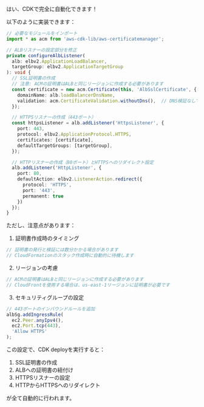 はい、CDKで完全に自動化できます！

以下のように実装できます：

```typescript
// 必要なモジュールをインポート
import * as acm from 'aws-cdk-lib/aws-certificatemanager';

// ALBリスナーの設定部分を修正
private configureAlbListener(
  alb: elbv2.ApplicationLoadBalancer,
  targetGroup: elbv2.ApplicationTargetGroup
): void {
  // SSL証明書の作成
  // 注意: ACMの証明書はALBと同じリージョンに作成する必要があります
  const certificate = new acm.Certificate(this, 'AlbSslCertificate', {
    domainName: alb.loadBalancerDnsName,
    validation: acm.CertificateValidation.withoutDns(),  // DNS検証なしで発行
  });

  // HTTPSリスナーの作成（443ポート）
  const httpsListener = alb.addListener('HttpsListener', {
    port: 443,
    protocol: elbv2.ApplicationProtocol.HTTPS,
    certificates: [certificate],
    defaultTargetGroups: [targetGroup],
  });

  // HTTPリスナーの作成（80ポート）とHTTPSへのリダイレクト設定
  alb.addListener('HttpListener', {
    port: 80,
    defaultAction: elbv2.ListenerAction.redirect({
      protocol: 'HTTPS',
      port: '443',
      permanent: true
    })
  });
}
```

ただし、注意点があります：

1. 証明書作成時のタイミング
```typescript
// 証明書の発行と検証には数分かかる場合があります
// CloudFormationのスタック作成時に自動的に待機します
```

2. リージョンの考慮
```typescript
// ACMの証明書はALBと同じリージョンに作成する必要があります
// CloudFrontを使用する場合は、us-east-1リージョンに証明書が必要です
```

3. セキュリティグループの設定
```typescript
// 443ポートのインバウンドルールを追加
albSg.addIngressRule(
  ec2.Peer.anyIpv4(),
  ec2.Port.tcp(443),
  'Allow HTTPS'
);
```

この設定で、CDK deployを実行すると：
1. SSL証明書の作成
2. ALBへの証明書の紐付け
3. HTTPSリスナーの設定
4. HTTPからHTTPSへのリダイレクト

が全て自動的に行われます。